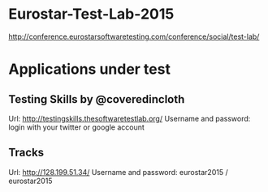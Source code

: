 # Eurostar-Test-Lab-2015
http://conference.eurostarsoftwaretesting.com/conference/social/test-lab/

# Applications under test
## Testing Skills by @coveredincloth
Url: http://testingskills.thesoftwaretestlab.org/
Username and password: login with your twitter or google account

## Tracks 
Url: http://128.199.51.34/
Username and password: eurostar2015 / eurostar2015